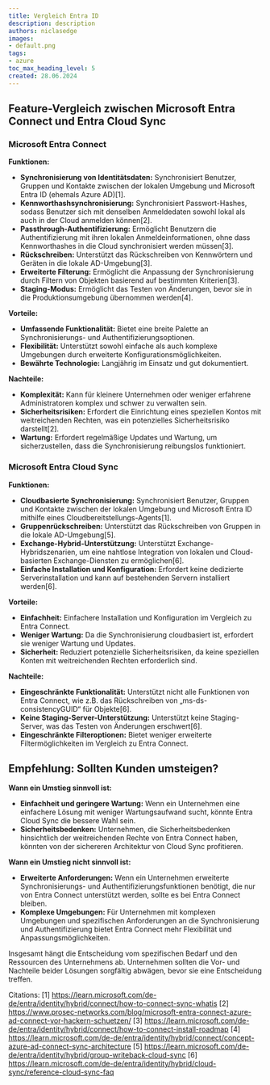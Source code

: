 ```yaml
---
title: Vergleich Entra ID
description: description
authors: niclasedge
images:
- default.png
tags:
- azure
toc_max_heading_level: 5
created: 28.06.2024
---
```


## Feature-Vergleich zwischen Microsoft Entra Connect und Entra Cloud Sync

### **Microsoft Entra Connect**

**Funktionen:**
- **Synchronisierung von Identitätsdaten:** Synchronisiert Benutzer, Gruppen und Kontakte zwischen der lokalen Umgebung und Microsoft Entra ID (ehemals Azure AD)[1].
- **Kennworthashsynchronisierung:** Synchronisiert Passwort-Hashes, sodass Benutzer sich mit denselben Anmeldedaten sowohl lokal als auch in der Cloud anmelden können[2].
- **Passthrough-Authentifizierung:** Ermöglicht Benutzern die Authentifizierung mit ihren lokalen Anmeldeinformationen, ohne dass Kennworthashes in die Cloud synchronisiert werden müssen[3].
- **Rückschreiben:** Unterstützt das Rückschreiben von Kennwörtern und Geräten in die lokale AD-Umgebung[3].
- **Erweiterte Filterung:** Ermöglicht die Anpassung der Synchronisierung durch Filtern von Objekten basierend auf bestimmten Kriterien[3].
- **Staging-Modus:** Ermöglicht das Testen von Änderungen, bevor sie in die Produktionsumgebung übernommen werden[4].

**Vorteile:**
- **Umfassende Funktionalität:** Bietet eine breite Palette an Synchronisierungs- und Authentifizierungsoptionen.
- **Flexibilität:** Unterstützt sowohl einfache als auch komplexe Umgebungen durch erweiterte Konfigurationsmöglichkeiten.
- **Bewährte Technologie:** Langjährig im Einsatz und gut dokumentiert.

**Nachteile:**
- **Komplexität:** Kann für kleinere Unternehmen oder weniger erfahrene Administratoren komplex und schwer zu verwalten sein.
- **Sicherheitsrisiken:** Erfordert die Einrichtung eines speziellen Kontos mit weitreichenden Rechten, was ein potenzielles Sicherheitsrisiko darstellt[2].
- **Wartung:** Erfordert regelmäßige Updates und Wartung, um sicherzustellen, dass die Synchronisierung reibungslos funktioniert.

### **Microsoft Entra Cloud Sync**

**Funktionen:**
- **Cloudbasierte Synchronisierung:** Synchronisiert Benutzer, Gruppen und Kontakte zwischen der lokalen Umgebung und Microsoft Entra ID mithilfe eines Cloudbereitstellungs-Agents[1].
- **Gruppenrückschreiben:** Unterstützt das Rückschreiben von Gruppen in die lokale AD-Umgebung[5].
- **Exchange-Hybrid-Unterstützung:** Unterstützt Exchange-Hybridszenarien, um eine nahtlose Integration von lokalen und Cloud-basierten Exchange-Diensten zu ermöglichen[6].
- **Einfache Installation und Konfiguration:** Erfordert keine dedizierte Serverinstallation und kann auf bestehenden Servern installiert werden[6].

**Vorteile:**
- **Einfachheit:** Einfachere Installation und Konfiguration im Vergleich zu Entra Connect.
- **Weniger Wartung:** Da die Synchronisierung cloudbasiert ist, erfordert sie weniger Wartung und Updates.
- **Sicherheit:** Reduziert potenzielle Sicherheitsrisiken, da keine speziellen Konten mit weitreichenden Rechten erforderlich sind.

**Nachteile:**
- **Eingeschränkte Funktionalität:** Unterstützt nicht alle Funktionen von Entra Connect, wie z.B. das Rückschreiben von „ms-ds-consistencyGUID“ für Objekte[6].
- **Keine Staging-Server-Unterstützung:** Unterstützt keine Staging-Server, was das Testen von Änderungen erschwert[6].
- **Eingeschränkte Filteroptionen:** Bietet weniger erweiterte Filtermöglichkeiten im Vergleich zu Entra Connect.

## Empfehlung: Sollten Kunden umsteigen?

**Wann ein Umstieg sinnvoll ist:**
- **Einfachheit und geringere Wartung:** Wenn ein Unternehmen eine einfachere Lösung mit weniger Wartungsaufwand sucht, könnte Entra Cloud Sync die bessere Wahl sein.
- **Sicherheitsbedenken:** Unternehmen, die Sicherheitsbedenken hinsichtlich der weitreichenden Rechte von Entra Connect haben, könnten von der sichereren Architektur von Cloud Sync profitieren.

**Wann ein Umstieg nicht sinnvoll ist:**
- **Erweiterte Anforderungen:** Wenn ein Unternehmen erweiterte Synchronisierungs- und Authentifizierungsfunktionen benötigt, die nur von Entra Connect unterstützt werden, sollte es bei Entra Connect bleiben.
- **Komplexe Umgebungen:** Für Unternehmen mit komplexen Umgebungen und spezifischen Anforderungen an die Synchronisierung und Authentifizierung bietet Entra Connect mehr Flexibilität und Anpassungsmöglichkeiten.

Insgesamt hängt die Entscheidung vom spezifischen Bedarf und den Ressourcen des Unternehmens ab. Unternehmen sollten die Vor- und Nachteile beider Lösungen sorgfältig abwägen, bevor sie eine Entscheidung treffen.

Citations:
[1] https://learn.microsoft.com/de-de/entra/identity/hybrid/connect/how-to-connect-sync-whatis
[2] https://www.prosec-networks.com/blog/microsoft-entra-connect-azure-ad-connect-vor-hackern-schuetzen/
[3] https://learn.microsoft.com/de-de/entra/identity/hybrid/connect/how-to-connect-install-roadmap
[4] https://learn.microsoft.com/de-de/entra/identity/hybrid/connect/concept-azure-ad-connect-sync-architecture
[5] https://learn.microsoft.com/de-de/entra/identity/hybrid/group-writeback-cloud-sync
[6] https://learn.microsoft.com/de-de/entra/identity/hybrid/cloud-sync/reference-cloud-sync-faq